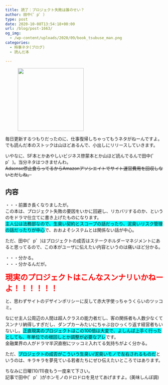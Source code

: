 ```yaml
---
title: 読了：プロジェクト失敗は誰のせい？
author: 田中(゜p゜)
type: post
date: 2020-10-08T13:54:18+00:00
url: /blog/post-1663/
og_img:
  - /wp-content/uploads/2020/09/book_tsubuse_man.png
categories:
  - 時事ネタ(ブログ)
  - 読んだ本

---
```

<div class="wp-block-image">
  <figure class="aligncenter size-large is-resized"><img loading="lazy" src="/wp-content/uploads/2020/09/book_tsubuse_man.png" alt="" class="wp-image-854" width="210" height="200" srcset="https://tmp-net.biz/wp-content/uploads/2020/09/book_tsubuse_man.png 400w, https://tmp-net.biz/wp-content/uploads/2020/09/book_tsubuse_man-300x285.png 300w" sizes="(max-width: 210px) 100vw, 210px" /></figure>
</div>

毎日更新するつもりだったのに、仕事復帰しちゃってもうネタがねーんですよ。  
でも読んだ本のストックは山ほどあるんで、小出しにリリースしていきます。  
  
いやなに、SF本とかあやしいビジネス啓蒙本とか山ほど読んでるんで田中(゜p゜)。当分ネタはつきませんわ。  
<s>Adsense停止食らってるからAmazonアソシエイトでサイト運営費用を回収しないとだしね。</s>

## 内容

・・・前置き長くなりましたが。  
この本は、プロジェクト失敗の要因をいかに回避し、リカバリするのか、というのをドラマ仕立てに書き上げたものになります。  
<span style="background-color: #00ffff" class="background-color">主人公は法務部なので、生臭い契約とスコープの話だったり、泥臭いリスク管理の話だったりが中心</span>で、おおよそシステムとは関係ない話が中心。  
  
ただ、田中(゜p゜)はプロジェクトの成否はステークホルダーマネジメントにあると思ってるので、この本がユーザに伝えたい内容というのは痛いほど分かる。  
  
・・・分かる。  
・・・分かるんだが。

<span style="font-size: 24px" class="font-size"><strong><span style="color: #ff0000" class="text-color">現実のプロジェクトはこんなスンナリいかねーよ！！！！！！</span></strong></span>

と、思わずサイトのデザインポリシーに反して赤大字使っちゃうくらいのツッコミ。  
  
なにせ主人公周辺の人間は超人クラスの能力者だし、客の関係者も人数少なくてスンナリ納得しすぎだし、ダンプカーみたいにちゃぶ台ひっくり返す経営者もいないし。<span style="background-color: #00ffff" class="background-color">正直現実のプロジェクトはこの100倍は大変で、よしんば上手く行ったとしても、年単位での根回しとか調整が必要なアレ</span>です。  
金融業界の人がドラマ半沢直樹にツッコミ入れてる気持ちがよく分かる。  
  
ただ、<span style="background-color: #00ffff" class="background-color">プロジェクトの成否がこういう生臭い/泥臭いモノで左右されるものだ</span>というのは、キラキラを夢見ている若者たちにぜひ伝えたいところではあります。  
  
ちなみに日曜(10/11)夜もう一度来て下さい。  
記事で田中(゜p゜)がホンモノのドロドロを見せてあげますよ。(美味しんぼ調)

<center>
</center>